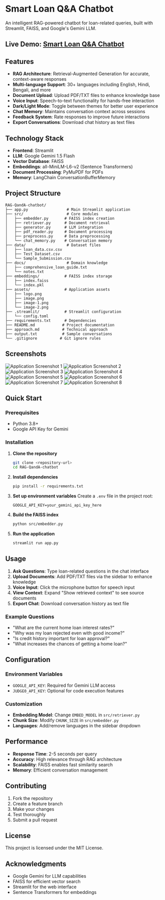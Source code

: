 # Smart Loan Q&A Chatbot

An intelligent RAG-powered chatbot for loan-related queries, built with Streamlit, FAISS, and Google's Gemini LLM.

## Live Demo: [Smart Loan Q&A Chatbot](https://rag.streamlit.app/)

## Features

- **RAG Architecture**: Retrieval-Augmented Generation for accurate, context-aware responses
- **Multi-language Support**: 30+ languages including English, Hindi, Bengali, and more
- **Document Upload**: Upload PDF/TXT files to enhance knowledge base
- **Voice Input**: Speech-to-text functionality for hands-free interaction
- **Dark/Light Mode**: Toggle between themes for better user experience
- **Chat Memory**: Maintains conversation context across sessions
- **Feedback System**: Rate responses to improve future interactions
- **Export Conversations**: Download chat history as text files

## Technology Stack

- **Frontend**: Streamlit
- **LLM**: Google Gemini 1.5 Flash
- **Vector Database**: FAISS
- **Embeddings**: all-MiniLM-L6-v2 (Sentence Transformers)
- **Document Processing**: PyMuPDF for PDFs
- **Memory**: LangChain ConversationBufferMemory

## Project Structure

```
RAG-QandA-chatbot/
├── app.py                 # Main Streamlit application
├── src/                   # Core modules
│   ├── embedder.py       # FAISS index creation
│   ├── retriever.py      # Document retrieval
│   ├── generator.py      # LLM integration
│   ├── pdf_reader.py     # Document processing
│   ├── preprocess.py     # Data preprocessing
│   └── chat_memory.py    # Conversation memory
├── data/                  # Dataset files
│   ├── loan_data.csv.csv
│   ├── Test Dataset.csv
│   └── Sample_Submission.csv
├── docs/                  # Domain knowledge
│   ├── comprehensive_loan_guide.txt
│   └── notes.txt
├── embeddings/           # FAISS index storage
│   ├── index.faiss
│   └── index.pkl
├── assets/               # Application assets
│   ├── logo.png
│   ├── image.png
│   ├── image-1.png
│   └── image-2.png
├── .streamlit/           # Streamlit configuration
│   └── config.toml
├── requirements.txt      # Dependencies
├── README.md            # Project documentation
├── approach.md          # Technical approach
├── output.txt           # Sample conversations
└── .gitignore          # Git ignore rules
```

## Screenshots

![Application Screenshot 1](assets/image.png)
![Application Screenshot 2](assets/image-1.png)
![Application Screenshot 3](assets/image-2.png)
![Application Screenshot 4](assets/image-3.png)
![Application Screenshot 5](assets/image-4.png)
![Application Screenshot 6](assets/image-5.png)
![Application Screenshot 7](assets/image-6.png)
![Application Screenshot 8](assets/image-7.png)

## Quick Start

### Prerequisites

- Python 3.8+
- Google API Key for Gemini

### Installation

1. **Clone the repository**
   ```bash
   git clone <repository-url>
   cd RAG-QandA-chatbot
   ```

2. **Install dependencies**
   ```bash
   pip install -r requirements.txt
   ```

3. **Set up environment variables**
   Create a `.env` file in the project root:
   ```
   GOOGLE_API_KEY=your_gemini_api_key_here
   ```

4. **Build the FAISS index**
   ```bash
   python src/embedder.py
   ```

5. **Run the application**
   ```bash
   streamlit run app.py
   ```

## Usage

1. **Ask Questions**: Type loan-related questions in the chat interface
2. **Upload Documents**: Add PDF/TXT files via the sidebar to enhance knowledge
3. **Voice Input**: Click the microphone button for speech input
4. **View Context**: Expand "Show retrieved context" to see source documents
5. **Export Chat**: Download conversation history as text file

### Example Questions

- "What are the current home loan interest rates?"
- "Why was my loan rejected even with good income?"
- "Is credit history important for loan approval?"
- "What increases the chances of getting a home loan?"

## Configuration

### Environment Variables

- `GOOGLE_API_KEY`: Required for Gemini LLM access
- `JUDGE0_API_KEY`: Optional for code execution features

### Customization

- **Embedding Model**: Change `EMBED_MODEL` in `src/retriever.py`
- **Chunk Size**: Modify `CHUNK_SIZE` in `src/embedder.py`
- **Languages**: Add/remove languages in the sidebar dropdown

## Performance

- **Response Time**: 2-5 seconds per query
- **Accuracy**: High relevance through RAG architecture
- **Scalability**: FAISS enables fast similarity search
- **Memory**: Efficient conversation management

## Contributing

1. Fork the repository
2. Create a feature branch
3. Make your changes
4. Test thoroughly
5. Submit a pull request

## License

This project is licensed under the MIT License.

## Acknowledgments

- Google Gemini for LLM capabilities
- FAISS for efficient vector search
- Streamlit for the web interface
- Sentence Transformers for embeddings
